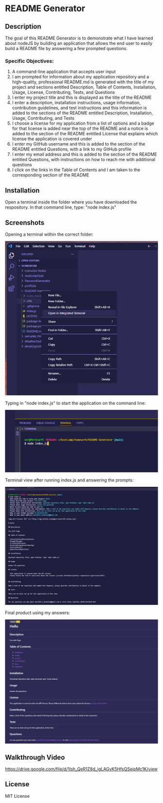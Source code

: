 # README Generator

## Description
The goal of this README Generator is to demonstrate what I have learned about nodeJS by building an application that allows the end user to easily build a README file by answering a few prompted questions.

### Specific Objectives:
1.  A command-line application that accepts user input
2.  I am prompted for information about my application repository and a high-quality, professional README.md is generated with the title of my project and sections entitled Description, Table of Contents, Installation, Usage, License, Contributing, Tests, and Questions
3. I enter my project title and this is displayed as the title of the README
4. I enter a description, installation instructions, usage information, contribution guidelines, and test instructions and this information is added to the sections of the README entitled Description, Installation, Usage, Contributing, and Tests
5. I choose a license for my application from a list of options and a badge for that license is added near the top of the README and a notice is added to the section of the README entitled License that explains which license the application is covered under
6.  I enter my GitHub username and this is added to the section of the README entitled Questions, with a link to my GitHub profile
7. I enter my email address and this is added to the section of the README entitled Questions, with instructions on how to reach me with additional questions
8. I click on the links in the Table of Contents and I am taken to the corresponding section of the README


## Installation
Open a terminal inside the folder where you have downloaded the respository. In that command line, type: "node index.js"


## Screenshots
Opening a terminal within the correct folder:

![Open Terminal](./images/openTerminal.png)

Typing in "node index.js" to start the application on the command line:

![Start Application Command](./images/startApplicationCommand.png)

Terminal view after running index.js and answering the prompts:

![Index JS in Node](./images/nodeIndexJS.png)

Final product using my answers:

![Final Sample Markdown](./images/finalSampleMarkdown.png)

## Walkthrough Video 
https://drive.google.com/file/d/1Ish_QeR1Z8d_igLAGvK5HfsQSeipMc1K/view

## License
MIT License